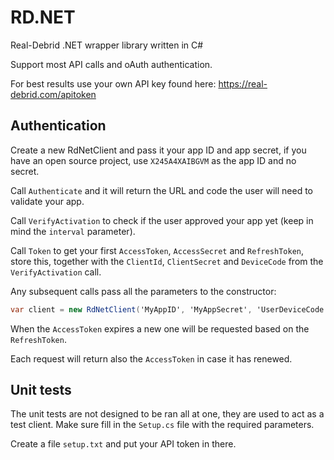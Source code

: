 # RD.NET

Real-Debrid .NET wrapper library written in C#

Support most API calls and oAuth authentication.

For best results use your own API key found here: <https://real-debrid.com/apitoken>

## Authentication

Create a new RdNetClient and pass it your app ID and app secret, if you have an open source project, use `X245A4XAIBGVM` as the app ID and no secret.

Call `Authenticate` and it will return the URL and code the user will need to validate your app.

Call `VerifyActivation` to check if the user approved your app yet (keep in mind the `interval` parameter).

Call `Token` to get your first `AccessToken`, `AccessSecret` and `RefreshToken`, store this, together with the `ClientId`, `ClientSecret` and `DeviceCode` from the `VerifyActivation` call.

Any subsequent calls pass all the parameters to the constructor:

```c#
var client = new RdNetClient('MyAppID', 'MyAppSecret', 'UserDeviceCode', 'User ClientID', 'User Client Secret', 'UserAccessToken', 'UserRefreshToken');`
```

When the `AccessToken` expires a new one will be requested based on the `RefreshToken`.

Each request will return also the `AccessToken` in case it has renewed.

## Unit tests

The unit tests are not designed to be ran all at one, they are used to act as a test client. Make sure fill in the `Setup.cs` file with the required parameters.

Create a file `setup.txt` and put your API token in there.
